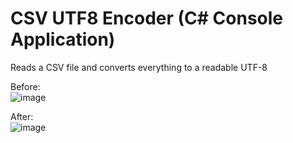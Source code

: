 # CSV UTF8 Encoder (C# Console Application)
Reads a CSV file and converts everything to a readable UTF-8

Before:<br>
![image](https://user-images.githubusercontent.com/68964428/181741138-896bb002-1d2c-4f78-b0d0-d4145d64d06c.png)

After:<br>
![image](https://user-images.githubusercontent.com/68964428/181741008-ccd0f721-5f27-4756-8e27-a2038a20a263.png)
